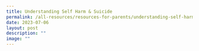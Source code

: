 ```yaml
---
title: Understanding Self Harm & Suicide
permalink: /all-resources/resources-for-parents/understanding-self-harm-and-suicide/
date: 2023-07-06
layout: post
description: ""
image: ""
---
```

